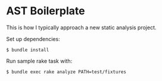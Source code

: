 # AST Boilerplate

This is how I typically approach a new static analysis project.

Set up dependencies:
```
$ bundle install
```

Run sample rake task with:

```
$ bundle exec rake analyze PATH=test/fixtures
```
